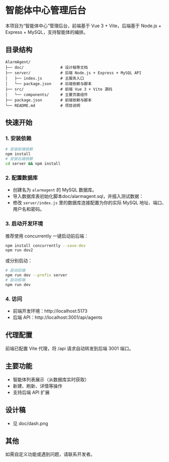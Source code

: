 # 智能体中心管理后台

本项目为“智能体中心”管理后台，前端基于 Vue 3 + Vite，后端基于 Node.js + Express + MySQL，支持智能体的编排。

## 目录结构

```
AlarmAgent/
├── doc/                # 设计稿等文档
├── server/             # 后端 Node.js + Express + MySQL API
│   ├── index.js        # 主服务入口
│   └── package.json    # 后端依赖与脚本
├── src/                # 前端 Vue 3 + Vite 源码
│   └── components/     # 主要页面组件
├── package.json        # 前端依赖与脚本
└── README.md           # 项目说明
```

## 快速开始

### 1. 安装依赖

```bash
# 安装前端依赖
npm install
# 安装后端依赖
cd server && npm install
```

### 2. 配置数据库

- 创建名为 `alarmagent` 的 MySQL 数据库。
- 导入数据库表初始化脚本doc/alarmagent.sql，并插入测试数据：
- 修改 `server/index.js` 里的数据库连接配置为你的实际 MySQL 地址、端口、用户名和密码。

### 3. 启动开发环境

推荐使用 concurrently 一键启动前后端：

```bash
npm install concurrently --save-dev
npm run dev2
```

或分别启动：

```bash
# 启动后端
npm run dev --prefix server
# 启动前端
npm run dev
```

### 4. 访问

- 前端开发环境：http://localhost:5173
- 后端 API：http://localhost:3001/api/agents

## 代理配置

前端已配置 Vite 代理，将 /api 请求自动转发到后端 3001 端口。

## 主要功能
- 智能体列表展示（从数据库实时获取）
- 新建、刷新、详情等操作
- 支持后端 API 扩展

## 设计稿
- 见 doc/dash.png

## 其他
如需自定义功能或遇到问题，请联系开发者。
